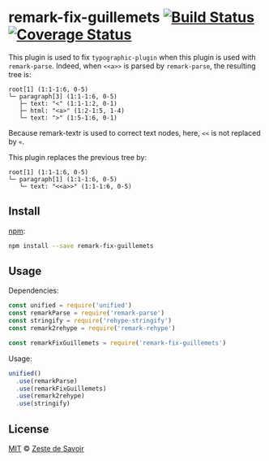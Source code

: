 # remark-fix-guillemets [![Build Status][build-badge]][build-status] [![Coverage Status][coverage-badge]][coverage-status]

This plugin is used to fix `typographic-plugin` when this plugin is used with `remark-parse`.
Indeed, when `<<a>>` is parsed by `remark-parse`, the resulting tree is:

```
root[1] (1:1-1:6, 0-5)
└─ paragraph[3] (1:1-1:6, 0-5)
   ├─ text: "<" (1:1-1:2, 0-1)
   ├─ html: "<a>" (1:2-1:5, 1-4)
   └─ text: ">" (1:5-1:6, 0-1)
```

Because remark-textr is used to correct text nodes, here, `<<` is not replaced by `«`.

This plugin replaces the previous tree by:
```
root[1] (1:1-1:6, 0-5)
└─ paragraph[1] (1:1-1:6, 0-5)
   └─ text: "<<a>>" (1:1-1:6, 0-5)
```

## Install

[npm][npm]:

```sh
npm install --save remark-fix-guillemets
```


## Usage

Dependencies:

```javascript
const unified = require('unified')
const remarkParse = require('remark-parse')
const stringify = require('rehype-stringify')
const remark2rehype = require('remark-rehype')

const remarkFixGuillemets = require('remark-fix-guillemets')
```

Usage:

```javascript
unified()
  .use(remarkParse)
  .use(remarkFixGuillemets)
  .use(remark2rehype)
  .use(stringify)
```


## License

[MIT][license] © [Zeste de Savoir][zds]

<!-- Definitions -->

[build-badge]: https://img.shields.io/travis/zestedesavoir/zmarkdown.svg

[build-status]: https://travis-ci.org/zestedesavoir/zmarkdown

[coverage-badge]: https://img.shields.io/coveralls/zestedesavoir/zmarkdown.svg

[coverage-status]: https://coveralls.io/github/zestedesavoir/zmarkdown

[license]: https://github.com/zestedesavoir/zmarkdown/blob/master/packages/remark-fix-guillemets/LICENSE-MIT

[zds]: https://zestedesavoir.com

[npm]: https://www.npmjs.com/package/remark-fix-guillemets
